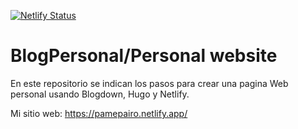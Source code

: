 [![Netlify Status](https://api.netlify.com/api/v1/badges/45cf9cc3-4a11-43b8-9c59-4ca5705e1ec8/deploy-status)](https://app.netlify.com/sites/pamepairo/deploys)

# BlogPersonal/Personal website
En este repositorio se indican los pasos para crear una pagina Web personal usando Blogdown, Hugo y Netlify.


Mi sitio web: https://pamepairo.netlify.app/